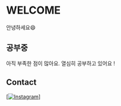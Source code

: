 
# WELCOME
안녕하세요😄

## 공부중
아직 부족한 점이 많아요.   열심히 공부하고 있어요 !

## Contact
[[![Instagram](https://img.shields.io/badge/-Instagram-E4405F?logo=instagram&logoColor=white&style=for-the-badge)]](https://www.instagram.com/?hl=ko)

